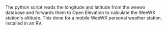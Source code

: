 The python script reads the longitude and latitude from the weewx database and forwards them to Open Elevation to calculate the WeeWX station's altitude.
This done for a mobile WeeWX personal weather station, installed in an RV.
